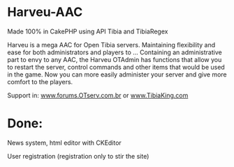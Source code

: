 Harveu-AAC
==========

Made 100% in CakePHP using API Tibia and TibiaRegex

Harveu is a mega AAC for Open Tibia servers. Maintaining flexibility and ease for both administrators and players to ... Containing an administrative part to envy to any AAC, the Harveu OTAdmin has functions that allow you to restart the server, control commands and other items that would be used in the game. 
Now you can more easily administer your server and give more comfort to the players.

Support in: www.forums.OTserv.com.br or www.TibiaKing.com

Done:
=====
News system, html editor with CKEditor

User registration (registration only to stir the site)
